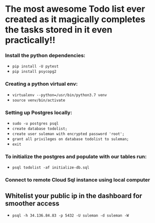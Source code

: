 # The most awesome Todo list ever created as it magically completes the tasks stored in it even practically!!

### Install the python dependencies:
- `pip install -U pytest`
- `pip install psycopg2`

### Creating a python virtual env:
- `virtualenv --python=/usr/bin/python3.7 venv`
- `source venv/bin/activate`

### Setting up Postgres locally:
- `sudo -u postgres psql`
- `create database todolist;`
- `create user suleman with encrypted password 'root';`
- `grant all privileges on database todolist to suleman;`
- `exit`

### To initialize the postgres and populate with our tables run:
- `psql todolist -af initialize-db.sql`


### Connect to remote Cloud Sql instance using local computer
## Whitelist your public ip in the dashboard for smoother access
- `psql -h 34.136.84.83 -p 5432 -U suleman -d suleman -W`